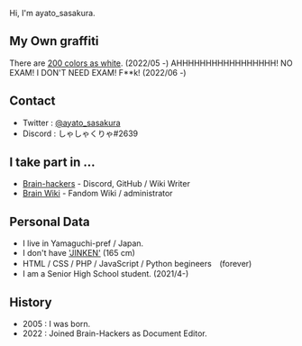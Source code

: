 Hi, I'm ayato_sasakura.

## My Own graffiti 
There are [200 colors as white](https://github.com/yude/ahnmika-white). (2022/05 -)
AHHHHHHHHHHHHHHHHH! NO EXAM! I DON'T NEED EXAM! F**k! (2022/06 -)

## Contact

- Twitter : [@ayato_sasakura](https://twitter.com/ayato_sasakura)
- Discord : しゃしゃくりゃ#2639

## I take part in ...

- [Brain-hackers](https://github.com/brain-hackers) - Discord, GitHub / Wiki Writer
- [Brain Wiki](https://brain.fandom.com/ja/wiki/Brain_Wiki) - Fandom Wiki / administrator

## Personal Data

- I live in Yamaguchi-pref / Japan.
- I don't have ['JINKEN'](https://www.j-cast.com/2022/02/16431135.html?p=all) (165 cm)
- HTML / CSS / PHP / JavaScript / Python begineers　(forever)
- I am a Senior High School student. (2021/4-)

## History

- 2005 : I was born.
- 2022 : Joined Brain-Hackers as Document Editor.
